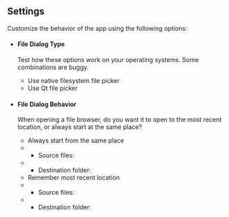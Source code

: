 ## Settings
<div class='options-message'></div>
Customize the behavior of the app using the following options:


- #### File Dialog Type
  Test how these options work on your operating systems. Some combinations are buggy. 
  - <div class='radio' data-store='fd-type' data-val='native'>Use native filesystem file picker</div>
  - <div class='radio' data-store='fd-type' data-val='qt'>Use Qt file picker</div>


- #### File Dialog Behavior
  When opening a file browser, do you want it to open to the most recent location, or always start at the same place?
  - <div class='radio' data-store='fd-behavior' data-val='stay'>Always start from the same place</div>
  - - Source files: <span class='path' data-store='fd-stay-source'></span>  
  - - Destination folder: <span class='path' data-store='fd-stay-dest'></span>  
  - <div class='radio' data-store='fd-behavior' data-val='follow'>Remember most recent location</div>
  - - Source files: <span class='path' data-store='fd-follow-source'></span>  
  - - Destination folder: <span class='path' data-store='fd-follow-dest'></span>  
